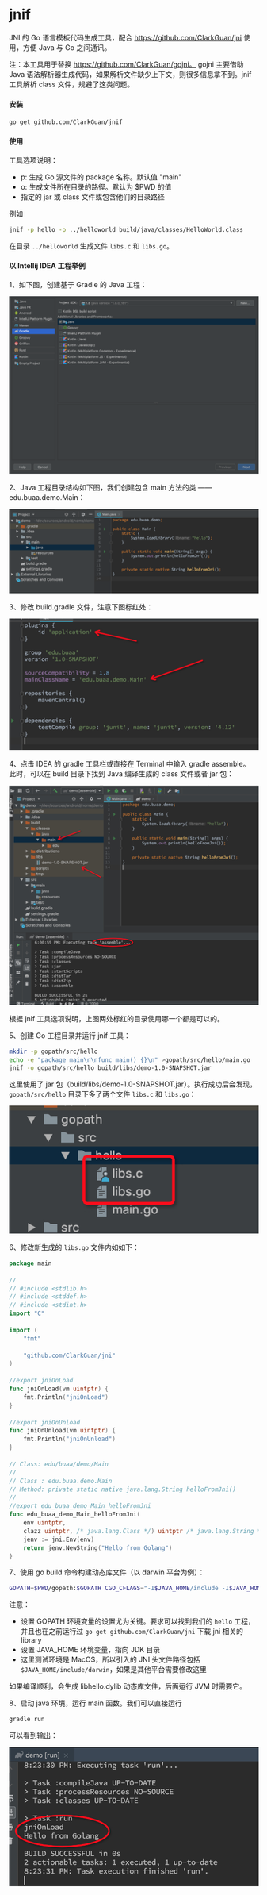 # jnif

JNI 的 Go 语言模板代码生成工具，配合 https://github.com/ClarkGuan/jni 使用，方便 Java 与 Go 之间通讯。

注：本工具用于替换 https://github.com/ClarkGuan/gojni。
gojni 主要借助 Java 语法解析器生成代码，如果解析文件缺少上下文，则很多信息拿不到。jnif 工具解析 class 文件，规避了这类问题。

#### 安装

```bash
go get github.com/ClarkGuan/jnif
```

#### 使用

工具选项说明：

* p: 生成 Go 源文件的 package 名称。默认值 "main"
* o: 生成文件所在目录的路径。默认为 $PWD 的值
* 指定的 jar 或 class 文件或包含他们的目录路径

例如

```bash
jnif -p hello -o ../helloworld build/java/classes/HelloWorld.class
```

在目录 `../helloworld` 生成文件 `libs.c` 和 `libs.go`。

#### 以 Intellij IDEA 工程举例

1、如下图，创建基于 Gradle 的 Java 工程：

![基于 Gradle 的 Java 工程](doc/IDEA_1.png)

2、Java 工程目录结构如下图，我们创建包含 main 方法的类 —— edu.buaa.demo.Main：

![Main 类](doc/IDEA_2.png)

3、修改 build.gradle 文件，注意下图标红处：

![build.gradle 文件修改](doc/IDEA_3.jpg)

4、点击 IDEA 的 gradle 工具栏或直接在 Terminal 中输入 gradle assemble。
此时，可以在 build 目录下找到 Java 编译生成的 class 文件或者 jar 包：

![Java build](doc/IDEA_4.jpg)

根据 jnif 工具选项说明，上图两处标红的目录使用哪一个都是可以的。

5、创建 Go 工程目录并运行 jnif 工具：

```bash
mkdir -p gopath/src/hello
echo -e "package main\n\nfunc main() {}\n" >gopath/src/hello/main.go
jnif -o gopath/src/hello build/libs/demo-1.0-SNAPSHOT.jar
```

这里使用了 jar 包（build/libs/demo-1.0-SNAPSHOT.jar）。执行成功后会发现，`gopath/src/hello` 目录下多了两个文件 `libs.c` 和 `libs.go`：

![gopath](doc/IDEA_5.jpg)

6、修改新生成的 `libs.go` 文件内如如下：

```go
package main

//
// #include <stdlib.h>
// #include <stddef.h>
// #include <stdint.h>
import "C"

import (
    "fmt"

    "github.com/ClarkGuan/jni"
)

//export jniOnLoad
func jniOnLoad(vm uintptr) {
    fmt.Println("jniOnLoad")
}

//export jniOnUnload
func jniOnUnload(vm uintptr) {
    fmt.Println("jniOnUnload")
}

// Class: edu/buaa/demo/Main
//
// Class : edu.buaa.demo.Main
// Method: private static native java.lang.String helloFromJni()
//
//export edu_buaa_demo_Main_helloFromJni
func edu_buaa_demo_Main_helloFromJni(
	env uintptr,
	clazz uintptr, /* java.lang.Class */) uintptr /* java.lang.String */ {
	jenv := jni.Env(env)
	return jenv.NewString("Hello from Golang")
}
```

7、使用 go build 命令构建动态库文件（以 darwin 平台为例）：

```bash
GOPATH=$PWD/gopath:$GOPATH CGO_CFLAGS="-I$JAVA_HOME/include -I$JAVA_HOME/include/darwin" go build -buildmode=c-shared -ldflags="-w -s" -x -v -o libhello.dylib hello
```

注意：

* 设置 GOPATH 环境变量的设置尤为关键。要求可以找到我们的 `hello` 工程，并且也在之前运行过 `go get github.com/ClarkGuan/jni` 下载 jni 相关的 library
* 设置 JAVA_HOME 环境变量，指向 JDK 目录
* 这里测试环境是 MacOS，所以引入的 JNI 头文件路径包括 `$JAVA_HOME/include/darwin`，如果是其他平台需要修改这里

如果编译顺利，会生成 libhello.dylib 动态库文件，后面运行 JVM 时需要它。

8、启动 java 环境，运行 main 函数。我们可以直接运行

```bash
gradle run
```

可以看到输出：

![输出](doc/IDEA_6.jpg)
